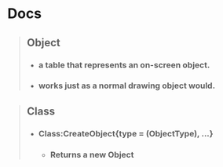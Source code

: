 # Docs

> ## Object
> - ### a table that represents an on-screen object.
> - ### works just as a normal drawing object would.

> ## Class
> 
> - ### Class:CreateObject{type = <string> (ObjectType), ...}
>    - ### Returns a new Object
